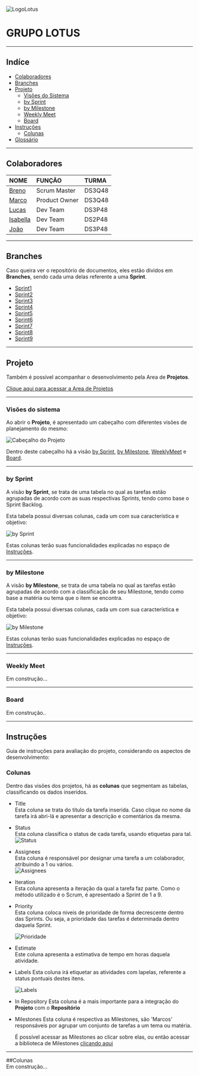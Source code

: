 ![LogoLotus](https://github.com/BrenoGramacho/PIM2024DOCS/assets/165579352/ade7424a-23d2-4c09-a780-6125ba12a537)

# GRUPO LOTUS

***

## Indíce

* [Colaboradores](##colaboradores)  
* [Branches](##branches)  
* [Projeto](##projeto)  
  * [Visões do Sistema](##visoes-do-sistema)  
  * [by Sprint](###by-sprint)  
  * [by Milestone](###by-milestone)  
  * [Weekly Meet](###weekly-meet)  
  * [Board](###board)  
* [Instruções](##instruções)
  * [Colunas](###colunas)
* [Glossário](##glossário)  

***

## Colaboradores

NOME  |  FUNÇÃO  |  TURMA
:---  |   :---  |  :---  
[Breno](https://github.com/BrenoGramacho)  |  Scrum Master  |  DS3Q48
[Marco](https://github.com/MarocAntonio)  |  Product Owner  |  DS3Q48
[Lucas](https://github.com/lucasmmoreira25)  |  Dev Team  |  DS3P48
[Isabella](https://github.com/isinhaaln)  |  Dev Team  |  DS2P48
[João](https://github.com/D31Z3)  |  Dev Team  |  DS3P48

***

## Branches

Caso queira ver o repositório de documentos, eles estão dividos em **Branches**, sendo cada uma delas referente a uma **Sprint**.

* [Sprint1](https://github.com/BrenoGramacho/PIM2024DOCS/tree/Sprint-1)  
* [Sprint2](https://github.com/BrenoGramacho/PIM2024DOCS/tree/Sprint-2)  
* [Sprint3](https://github.com/BrenoGramacho/PIM2024DOCS/tree/Sprint-3)  
* [Sprint4](https://github.com/BrenoGramacho/PIM2024DOCS/tree/Sprint-4)  
* [Sprint5](https://github.com/BrenoGramacho/PIM2024DOCS/tree/Sprint-5)  
* [Sprint6](https://github.com/BrenoGramacho/PIM2024DOCS/tree/Sprint-6)  
* [Sprint7](https://github.com/BrenoGramacho/PIM2024DOCS/tree/Sprint-7)  
* [Sprint8](https://github.com/BrenoGramacho/PIM2024DOCS/tree/Sprint-8)  
* [Sprint9](https://github.com/BrenoGramacho/PIM2024DOCS/tree/Sprint-9)  

***

## Projeto

Também é possível acompanhar o desenvolvimento pela Area de **Projetos**.

[Clique aqui para acessar a Area de Projetos](https://github.com/users/BrenoGramacho/projects/1)
 
***

### Visões do sistema

Ao abrir o **Projeto**, é apresentado um cabeçalho com diferentes visões de planejamento do mesmo:

![Cabeçalho do Projeto](https://github.com/BrenoGramacho/PIM2024DOCS/assets/165579352/5d070f6a-48df-4b31-84d7-f6e746084663)

Dentro deste cabeçalho há a visão [by Sprint](https://github.com/users/BrenoGramacho/projects/1/views/1), [by Milestone](https://github.com/users/BrenoGramacho/projects/1/views/17), [WeeklyMeet](https://github.com/users/BrenoGramacho/projects/1/views/14) e [Board](https://github.com/users/BrenoGramacho/projects/1/views/15).

***

### by Sprint

A visão **by Sprint**, se trata de uma tabela no qual as tarefas estão agrupadas de acordo com as suas respectivas Sprints, tendo como base o Sprint Backlog.

Esta tabela possui diversas colunas, cada um com sua característica e objetivo:

![by Sprint](https://github.com/BrenoGramacho/PIM2024DOCS/assets/165579352/2550c213-e6ec-406c-aac2-c44ce50a600c)
  
Estas colunas terão suas funcionalidades explicadas no espaço de [Instruções](##Instruções).

***

### by Milestone

A visão **by Milestone**, se trata de uma tabela no qual as tarefas estão agrupadas de acordo com a classificação de seu Milestone, tendo como base a matéria ou tema que o item se encontra.

Esta tabela possui diversas colunas, cada um com sua característica e objetivo:

![by Milestone](https://github.com/BrenoGramacho/PIM2024DOCS/assets/165579352/9098d7e1-68de-4e45-a63f-49b4f03dc637)
  
Estas colunas terão suas funcionalidades explicadas no espaço de [Instruções](##Instruções).

***

### Weekly Meet

Em construção...

***

### Board

Em construção..

***

## Instruções

Guia de instruções para avaliação do projeto, considerando os aspectos de desenvolvimento:

### Colunas

Dentro das visões dos projetos, há as **colunas** que segmentam as tabelas, classificando os dados inseridos.

* Title    
  Esta coluna se trata do titulo da tarefa inserida. Caso clique no nome da tarefa irá abri-lá e apresentar a descrição e comentários da mesma.
  
* Status  
  Esta coluna classifica o status de cada tarefa, usando etiquetas para tal.    
  ![Status](https://github.com/BrenoGramacho/PIM2024DOCS/assets/165579352/a6897ad6-d33c-4703-a82b-fa01ce6bbccb)  
  
* Assignees  
  Esta coluna é responsável por designar uma tarefa a um colaborador, atribuindo a 1 ou vários.  
  ![Assignees](https://github.com/BrenoGramacho/PIM2024DOCS/assets/165579352/4e76b619-a912-4003-a396-8ce7e2bea816)  
  
* Iteration  
  Esta coluna apresenta a iteração da qual a tarefa faz parte. Como o método utilizado é o Scrum, é apresentado a Sprint de 1 a 9.
  
* Priority  
  Esta coluna coloca niveis de prioridade de forma decrescente dentro das Sprints. Ou seja, a prioridade das tarefas é determinada dentro daquela Sprint.  

  ![Prioridade](https://github.com/BrenoGramacho/PIM2024DOCS/assets/165579352/ba5ff90e-a9f7-469c-b988-56c3cb574f78)  

* Estimate  
  Este coluna apresenta a estimativa de tempo em horas daquela atividade.
  
* Labels
  Esta coluna irá etiquetar as atividades com lapelas, referente a status pontuais destes itens.  

  ![Labels](https://github.com/BrenoGramacho/PIM2024DOCS/assets/165579352/89fa89bc-88cf-4617-a348-534c51723102)
  
* In Repository
  Esta coluna é a mais importante para a integração do **Projeto** com o **Repositório**
  
* Milestones
  Esta coluna é respectiva as Milestones, são 'Marcos' responsáveis por agrupar um conjunto de tarefas a um tema ou matéria.    
  
  É possível acessar as Milestones ao clicar sobre elas, ou então acessar a biblioteca de Milestones [clicando aqui](https://github.com/BrenoGramacho/PIM2024DOCS/milestones)

***

##Colunas  
Em construção...

